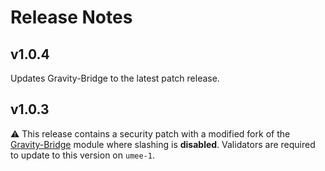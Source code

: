 <!-- markdownlint-disable MD013 -->
<!-- markdownlint-disable MD024 -->

# Release Notes

## v1.0.4

Updates Gravity-Bridge to the latest patch release.

## v1.0.3

⚠️ This release contains a security patch with a modified fork of the
[Gravity-Bridge](https://github.com/Gravity-Bridge/Gravity-Bridge/tree/main/module)
module where slashing is **disabled**. Validators are required to update to this
version on `umee-1`.
